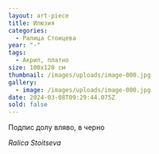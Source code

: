 ```yaml
---
layout: art-piece
title: Илюзия
categories:
  - Ралица Стоицева
year: "-"
tags:
  - Акрил, платно
size: 100х120 см
thumbnail: /images/uploads/image-000.jpg
gallery:
  - image: /images/uploads/image-000.jpg
date: 2024-03-08T09:29:44.075Z
sold: false
---
```

Подпис долу вляво, в черно 

*Ralica Stoitseva*

